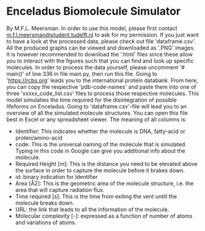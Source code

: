 # Enceladus Biomolecule Simulator
By M.F.L. Meersman.
In order to use this model, please first contact m.f.l.meersman@student.tudelft.nl to ask for my permission.
If you just want to have a look at the processed data, please check out file 'dataframe.csv'.
All the produced graphs can be viewed and downloaded as '.PNG' images. It is however recommended to download the '.html'
files since these allow you to interact with the figures such that you can find and look up specific molecules.
In order to process the data yourself, please uncomment '# main()' of line 336 in file main.py, then run this file.
Going to 'https://rcbs.org' leads you to the international protein databank. From here, you can copy the
respective 'pdb-code-names' and paste them into one of three 'xxxxx_code_list.csv' files to process those respective
molecules.
This model simulaties the time required for the disintegration of possible lifeforms on Enceladus.
Going to 'dataframe.csv'-file will lead you to an overview of all the simulated molecule structures.
You can open this file best in Excel or any spreadsheet viewer. The meaning of all columns is:
- Identifier: This indicates whether the molecule is DNA, fatty-acid or proten/amino-acid
- code: This is the universal naming of the molecule that is simulated. Typing in this code in Google can give you additional info about the molecule.
- Required Height [m]: This is the distance you need to be elevated above the surface in order to capture the molecule before it brakes down.
- id: binary indication for Identifier
- Area [Å2]: This is the geometric area of the molecule structure, i.e. the area that will capture radiation flux.
- Time required [s]: This is the time from exiting the vent untill the molecule breaks down.
- URL: the link that leads to all the information of the molecule.
- Molecular complexity [-]: expressed as a function of number of atoms and variations of atoms.
